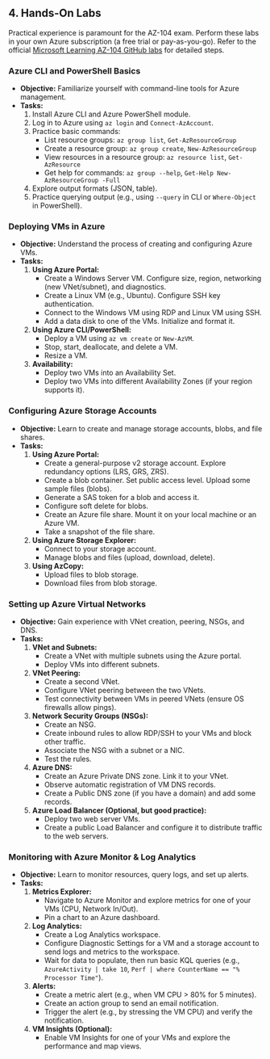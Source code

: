 ## 4. Hands-On Labs

Practical experience is paramount for the AZ-104 exam. Perform these labs in your own Azure subscription (a free trial or pay-as-you-go). Refer to the official [Microsoft Learning AZ-104 GitHub labs](https://github.com/MicrosoftLearning/AZ-104-MicrosoftAzureAdministrator) for detailed steps.

### Azure CLI and PowerShell Basics
* **Objective:** Familiarize yourself with command-line tools for Azure management.
* **Tasks:**
    1.  Install Azure CLI and Azure PowerShell module.
    2.  Log in to Azure using `az login` and `Connect-AzAccount`.
    3.  Practice basic commands:
        * List resource groups: `az group list`, `Get-AzResourceGroup`
        * Create a resource group: `az group create`, `New-AzResourceGroup`
        * View resources in a resource group: `az resource list`, `Get-AzResource`
        * Get help for commands: `az group --help`, `Get-Help New-AzResourceGroup -Full`
    4.  Explore output formats (JSON, table).
    5.  Practice querying output (e.g., using `--query` in CLI or `Where-Object` in PowerShell).

### Deploying VMs in Azure
* **Objective:** Understand the process of creating and configuring Azure VMs.
* **Tasks:**
    1.  **Using Azure Portal:**
        * Create a Windows Server VM. Configure size, region, networking (new VNet/subnet), and diagnostics.
        * Create a Linux VM (e.g., Ubuntu). Configure SSH key authentication.
        * Connect to the Windows VM using RDP and Linux VM using SSH.
        * Add a data disk to one of the VMs. Initialize and format it.
    2.  **Using Azure CLI/PowerShell:**
        * Deploy a VM using `az vm create` or `New-AzVM`.
        * Stop, start, deallocate, and delete a VM.
        * Resize a VM.
    3.  **Availability:**
        * Deploy two VMs into an Availability Set.
        * Deploy two VMs into different Availability Zones (if your region supports it).

### Configuring Azure Storage Accounts
* **Objective:** Learn to create and manage storage accounts, blobs, and file shares.
* **Tasks:**
    1.  **Using Azure Portal:**
        * Create a general-purpose v2 storage account. Explore redundancy options (LRS, GRS, ZRS).
        * Create a blob container. Set public access level. Upload some sample files (blobs).
        * Generate a SAS token for a blob and access it.
        * Configure soft delete for blobs.
        * Create an Azure file share. Mount it on your local machine or an Azure VM.
        * Take a snapshot of the file share.
    2.  **Using Azure Storage Explorer:**
        * Connect to your storage account.
        * Manage blobs and files (upload, download, delete).
    3.  **Using AzCopy:**
        * Upload files to blob storage.
        * Download files from blob storage.

### Setting up Azure Virtual Networks
* **Objective:** Gain experience with VNet creation, peering, NSGs, and DNS.
* **Tasks:**
    1.  **VNet and Subnets:**
        * Create a VNet with multiple subnets using the Azure portal.
        * Deploy VMs into different subnets.
    2.  **VNet Peering:**
        * Create a second VNet.
        * Configure VNet peering between the two VNets.
        * Test connectivity between VMs in peered VNets (ensure OS firewalls allow pings).
    3.  **Network Security Groups (NSGs):**
        * Create an NSG.
        * Create inbound rules to allow RDP/SSH to your VMs and block other traffic.
        * Associate the NSG with a subnet or a NIC.
        * Test the rules.
    4.  **Azure DNS:**
        * Create an Azure Private DNS zone. Link it to your VNet.
        * Observe automatic registration of VM DNS records.
        * Create a Public DNS zone (if you have a domain) and add some records.
    5.  **Azure Load Balancer (Optional, but good practice):**
        * Deploy two web server VMs.
        * Create a public Load Balancer and configure it to distribute traffic to the web servers.

### Monitoring with Azure Monitor & Log Analytics
* **Objective:** Learn to monitor resources, query logs, and set up alerts.
* **Tasks:**
    1.  **Metrics Explorer:**
        * Navigate to Azure Monitor and explore metrics for one of your VMs (CPU, Network In/Out).
        * Pin a chart to an Azure dashboard.
    2.  **Log Analytics:**
        * Create a Log Analytics workspace.
        * Configure Diagnostic Settings for a VM and a storage account to send logs and metrics to the workspace.
        * Wait for data to populate, then run basic KQL queries (e.g., `AzureActivity | take 10`, `Perf | where CounterName == "% Processor Time"`).
    3.  **Alerts:**
        * Create a metric alert (e.g., when VM CPU > 80% for 5 minutes).
        * Create an action group to send an email notification.
        * Trigger the alert (e.g., by stressing the VM CPU) and verify the notification.
    4.  **VM Insights (Optional):**
        * Enable VM Insights for one of your VMs and explore the performance and map views.

